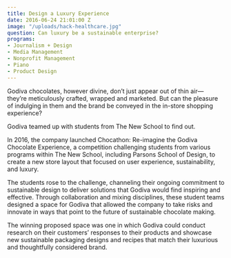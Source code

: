 ```yaml
---
title: Design a Luxury Experience
date: 2016-06-24 21:01:00 Z
image: "/uploads/hack-healthcare.jpg"
question: Can luxury be a sustainable enterprise?
programs:
- Journalism + Design
- Media Management
- Nonprofit Management
- Piano
- Product Design
---
```


Godiva chocolates, however divine, don’t just appear out of thin air— they’re meticulously crafted, wrapped and marketed. But can the pleasure of indulging in them and the brand be conveyed in the in-store shopping experience?

Godiva teamed up with students from The New School to find out. 

In 2016, the company launched Chocathon: Re-imagine the Godiva Chocolate Experience, a competition challenging students from various programs within The New School, including Parsons School of Design, to create a new store layout that focused on user experience, sustainability, and luxury. 

The students rose to the challenge, channeling their ongoing commitment to sustainable design to deliver solutions that Godiva would find inspiring and effective. Through collaboration and mixing disciplines, these student teams designed a space for Godiva that allowed the company to take risks and innovate in ways that point to the future of sustainable chocolate making. 

The winning proposed space was one in which Godiva could conduct research on their customers’ responses to their products and showcase new sustainable packaging designs and recipes that match their luxurious and thoughtfully considered brand.
